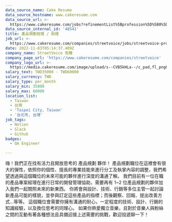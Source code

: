 ```yaml
---
data_source_name: Cake Resume
data_source_hostname: www.cakeresume.com
data_source_url: >-
  https://www.cakeresume.com/jobs?refinementList%5Bprofession%5D%5B0%5D=engineering_qa-engineer&refinementList%5Bsalary_type%5D=per_month&refinementList%5Bsalary_currency%5D=TWD&range%5Bsalary_range%5D%5Bmax%5D=600000
data_source_internal_id: '48541'
title: 產品規劃經理 / 助理
job_url: >-
  https://www.cakeresume.com/companies/streetvoice/jobs/streetvoice-product-planning-manager-assistant
date: 2022-11-03T05:14:37.409Z
company_name: StreetVoice 街聲
company_page_url: 'https://www.cakeresume.com/companies/streetvoice'
company_logo_url: >-
  https://media.cakeresume.com/image/upload/s--CVB5kHLa--/c_pad,fl_png8,h_200,w_200/v1570079491/usk1morkgo3c5dgqbtnq.png
salary_text: TWD35000 - TWD60000
salary_currency: TWD
salary_type: per_month
salary_min: 35000
salary_max: 60000
location_list:
  - Taiwan
  - 台灣
  - 'Taipei City, Taiwan'
  - '台北市, 台灣'
job_tags:
  - Notion
  - Slack
  - Github
badges:
  - QA Engineer

---
```


嗨！我們正在找有活力且開放思考的 產品規劃 夥伴！ 產品規劃職位在這裡會有很大的彈性，依照你的個性、擅長的專業技能來進行分工及執掌內容的調整，我們希望透過與這個職位的未來可能的夥伴進行深度的溝通了解。 我們目前有一位在職的產品專案經理在進行日常的開發管理協助，需要再有 1~2 位產品規劃的夥伴加入我們一起關照未來的新東西。 你將會與設計、技術、行銷等多位主管一起討論新產品可能的樣貌，並參與訂定這些產品的指標；而後觀察、回報、提出改善方式...等等。 這個職位會需要你擁有溝通的耐心，一定程度的技術、設計、行銷的知識經驗，以及換位思考的同理心。 如果你熱愛獨立音樂，且對於音樂人與粉絲之間的互動有著各種想法且具備迎接上述需要的挑戰，歡迎投遞聊一下！